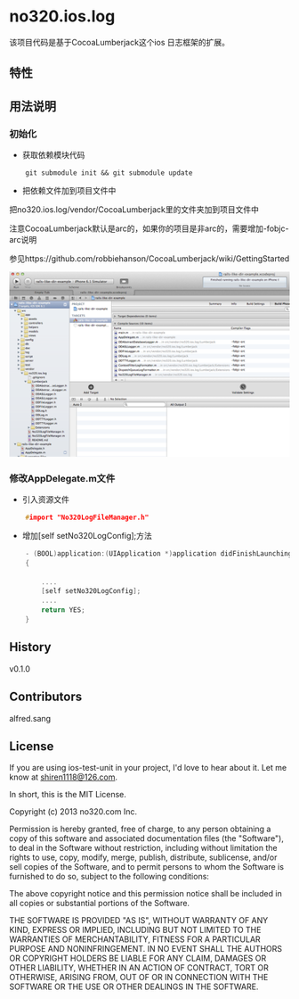 

# no320.ios.log

该项目代码是基于CocoaLumberjack这个ios 日志框架的扩展。

## 特性



## 用法说明



### 初始化

- 获取依赖模块代码

```shell
	git submodule init && git submodule update
```

- 把依赖文件加到项目文件中

把no320.ios.log/vendor/CocoaLumberjack里的文件夹加到项目文件中

注意CocoaLumberjack默认是arc的，如果你的项目是非arc的，需要增加-fobjc-arc说明

参见https://github.com/robbiehanson/CocoaLumberjack/wiki/GettingStarted


![示例](pic_1.png)



### 修改AppDelegate.m文件


- 引入资源文件

```c
	#import "No320LogFileManager.h"
```

- 增加[self setNo320LogConfig];方法

```c
	- (BOOL)application:(UIApplication *)application didFinishLaunchingWithOptions:(NSDictionary *)launchOptions
	{
      
	    ....
		[self setNo320LogConfig];
	    ....
	    return YES;
	}
```


## History

v0.1.0

## Contributors

alfred.sang


## License

If you are using ios-test-unit in your project, I'd love to hear about it.  Let me 
know at shiren1118@126.com.

In short, this is the MIT License.

Copyright (c) 2013 no320.com Inc.

Permission is hereby granted, free of charge, to any person obtaining a copy
of this software and associated documentation files (the "Software"), to deal
in the Software without restriction, including without limitation the rights
to use, copy, modify, merge, publish, distribute, sublicense, and/or sell
copies of the Software, and to permit persons to whom the Software is
furnished to do so, subject to the following conditions:

The above copyright notice and this permission notice shall be included in
all copies or substantial portions of the Software.

THE SOFTWARE IS PROVIDED "AS IS", WITHOUT WARRANTY OF ANY KIND, EXPRESS OR
IMPLIED, INCLUDING BUT NOT LIMITED TO THE WARRANTIES OF MERCHANTABILITY,
FITNESS FOR A PARTICULAR PURPOSE AND NONINFRINGEMENT. IN NO EVENT SHALL THE
AUTHORS OR COPYRIGHT HOLDERS BE LIABLE FOR ANY CLAIM, DAMAGES OR OTHER
LIABILITY, WHETHER IN AN ACTION OF CONTRACT, TORT OR OTHERWISE, ARISING FROM,
OUT OF OR IN CONNECTION WITH THE SOFTWARE OR THE USE OR OTHER DEALINGS IN
THE SOFTWARE.
